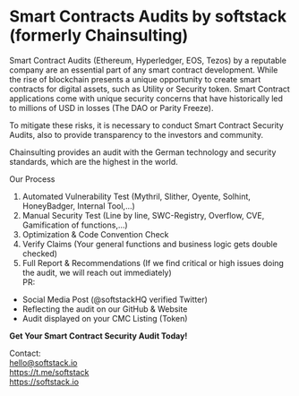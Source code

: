 # Smart Contracts Audits by softstack (formerly Chainsulting)
Smart Contract Audits (Ethereum, Hyperledger, EOS, Tezos)  by a reputable company are an essential part of any smart contract development. 
While the rise of blockchain presents a unique opportunity to create smart contracts for digital assets, such as Utility or Security token. Smart Contract applications come with unique security concerns that have historically led to millions of USD in losses (The DAO or Parity Freeze).

To mitigate these risks, it is necessary to conduct Smart Contract Security Audits, also to provide transparency to the investors and community.

Chainsulting provides an audit with the German technology and security standards, which are the highest in the world. 

Our Process
1. Automated Vulnerability Test (Mythril, Slither, Oyente, Solhint, HoneyBadger, Internal Tool,...)<br>
2. Manual Security Test (Line by line, SWC-Registry, Overflow, CVE, Gamification of functions,...)<br>
3. Optimization & Code Convention Check<br>
4. Verify Claims (Your general functions and business logic gets double checked)<br>
5. Full Report & Recommendations (If we find critical or high issues doing the audit, we will reach out immediately)<br>
PR:<br>
- Social Media Post (@softstackHQ verified Twitter)<br>
- Reflecting the audit on our GitHub & Website<br>
- Audit displayed on your CMC Listing (Token)<br>


<b>Get Your Smart Contract Security Audit Today!</b>

Contact:<br>
hello@softstack.io<br>
https://t.me/softstack<br>
https://softstack.io<br>
